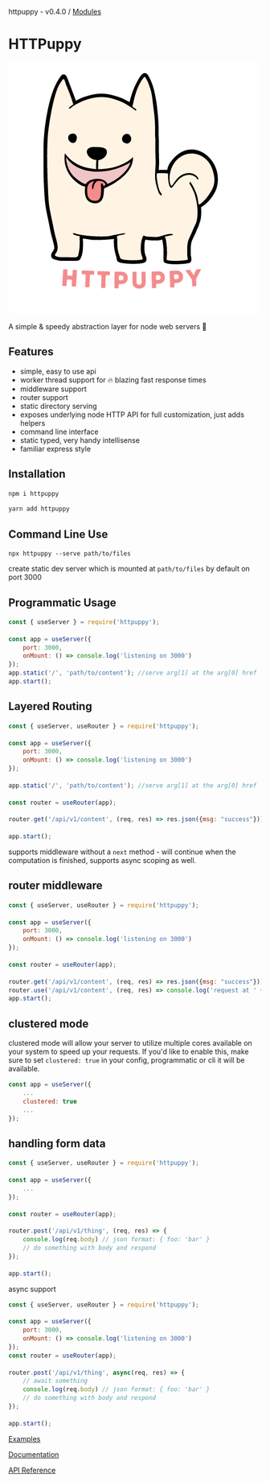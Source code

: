 httpuppy - v0.4.0 / [Modules](modules.md)

# HTTPuppy

![](/.assets/logo.png)

A simple & speedy abstraction layer for node web servers :dog:

## Features

- simple, easy to use api
- worker thread support for :fire: blazing fast response times
- middleware support
- router support
- static directory serving
- exposes underlying node HTTP API for full customization, just adds helpers
- command line interface
- static typed, very handy intellisense
- familiar express style

## Installation

```cmd
npm i httpuppy
```

```cmd
yarn add httpuppy
```

## Command Line Use
```
npx httpuppy --serve path/to/files
```

create static dev server which is mounted at `path/to/files` by default on port 3000

## Programmatic Usage

```js
const { useServer } = require('httpuppy');

const app = useServer({
	port: 3000,
	onMount: () => console.log('listening on 3000')
});
app.static('/', 'path/to/content'); //serve arg[1] at the arg[0] href
app.start();
```

## Layered Routing

```js
const { useServer, useRouter } = require('httpuppy');

const app = useServer({
	port: 3000,
	onMount: () => console.log('listening on 3000')
});

app.static('/', 'path/to/content'); //serve arg[1] at the arg[0] href

const router = useRouter(app);

router.get('/api/v1/content', (req, res) => res.json({msg: "success"}));

app.start();

```
supports middleware without a `next` method - will continue when the computation is finished, supports async scoping as well.
## router middleware

```js
const { useServer, useRouter } = require('httpuppy');

const app = useServer({
	port: 3000,
	onMount: () => console.log('listening on 3000')
});

const router = useRouter(app);

router.get('/api/v1/content', (req, res) => res.json({msg: "success"}));
router.use('/api/v1/content', (req, res) => console.log('request at ' + req.url));
app.start();
```

## clustered mode

clustered mode will allow your server to utilize multiple cores available on your system to speed up your requests. If you'd like to enable this, make sure to set `clustered: true` in your config, programmatic or cli it will be available.
```js
const app = useServer({
	...
	clustered: true
	...
});
```

## handling form data

```js
const { useServer, useRouter } = require('httpuppy');

const app = useServer({
	...
});

const router = useRouter(app);

router.post('/api/v1/thing', (req, res) => {
	console.log(req.body) // json format: { foo: 'bar' }
	// do something with body and respond
});

app.start();

```

async support
```js
const { useServer, useRouter } = require('httpuppy');

const app = useServer({
	port: 3000,
	onMount: () => console.log('listening on 3000')
});
const router = useRouter(app);

router.post('/api/v1/thing', async(req, res) => {
	// await something
	console.log(req.body) // json format: { foo: 'bar' }
	// do something with body and respond
});

app.start();

```
[Examples](/examples/)

[Documentation](/docs/reference/)

[API Reference](/docs/typedoc/modules.md)
